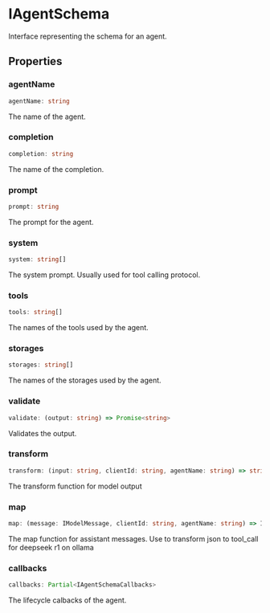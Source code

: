 # IAgentSchema

Interface representing the schema for an agent.

## Properties

### agentName

```ts
agentName: string
```

The name of the agent.

### completion

```ts
completion: string
```

The name of the completion.

### prompt

```ts
prompt: string
```

The prompt for the agent.

### system

```ts
system: string[]
```

The system prompt. Usually used for tool calling protocol.

### tools

```ts
tools: string[]
```

The names of the tools used by the agent.

### storages

```ts
storages: string[]
```

The names of the storages used by the agent.

### validate

```ts
validate: (output: string) => Promise<string>
```

Validates the output.

### transform

```ts
transform: (input: string, clientId: string, agentName: string) => string | Promise<string>
```

The transform function for model output

### map

```ts
map: (message: IModelMessage, clientId: string, agentName: string) => IModelMessage | Promise<IModelMessage>
```

The map function for assistant messages. Use to transform json to tool_call for deepseek r1 on ollama

### callbacks

```ts
callbacks: Partial<IAgentSchemaCallbacks>
```

The lifecycle calbacks of the agent.
